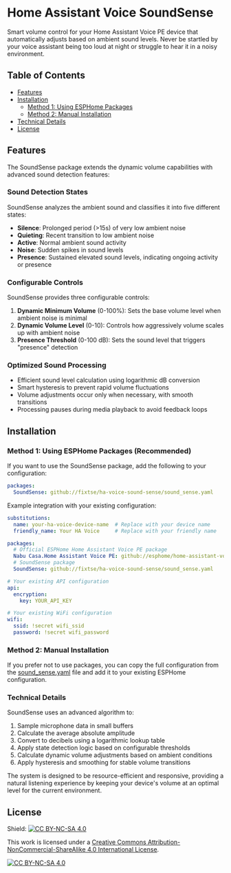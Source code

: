 # Home Assistant Voice SoundSense

Smart volume control for your Home Assistant Voice PE device that automatically adjusts based on ambient sound levels. Never be startled by your voice assistant being too loud at night or struggle to hear it in a noisy environment.

## Table of Contents
- [Features](#features)
- [Installation](#installation)
  - [Method 1: Using ESPHome Packages](#method-1-using-esphome-packages-recommended)
  - [Method 2: Manual Installation](#method-2-manual-installation)
- [Technical Details](#technical-details)
- [License](#license)

## Features

The SoundSense package extends the dynamic volume capabilities with advanced sound detection features:

### Sound Detection States

SoundSense analyzes the ambient sound and classifies it into five different states:

- **Silence**: Prolonged period (>15s) of very low ambient noise
- **Quieting**: Recent transition to low ambient noise
- **Active**: Normal ambient sound activity
- **Noise**: Sudden spikes in sound levels
- **Presence**: Sustained elevated sound levels, indicating ongoing activity or presence

### Configurable Controls

SoundSense provides three configurable controls:

1. **Dynamic Minimum Volume** (0-100%): Sets the base volume level when ambient noise is minimal
2. **Dynamic Volume Level** (0-10): Controls how aggressively volume scales up with ambient noise
3. **Presence Threshold** (0-100 dB): Sets the sound level that triggers "presence" detection

### Optimized Sound Processing

- Efficient sound level calculation using logarithmic dB conversion
- Smart hysteresis to prevent rapid volume fluctuations
- Volume adjustments occur only when necessary, with smooth transitions
- Processing pauses during media playback to avoid feedback loops

## Installation

### Method 1: Using ESPHome Packages (Recommended)

If you want to use the SoundSense package, add the following to your configuration:

```yaml
packages:
  SoundSense: github://fixtse/ha-voice-sound-sense/sound_sense.yaml
```

Example integration with your existing configuration:

```yaml
substitutions:
  name: your-ha-voice-device-name  # Replace with your device name
  friendly_name: Your HA Voice     # Replace with your friendly name

packages:
  # Official ESPHome Home Assistant Voice PE package
  Nabu Casa.Home Assistant Voice PE: github://esphome/home-assistant-voice-pe/home-assistant-voice.yaml
  # SoundSense package
  SoundSense: github://fixtse/ha-voice-sound-sense/sound_sense.yaml

# Your existing API configuration
api:
  encryption:
    key: YOUR_API_KEY

# Your existing WiFi configuration  
wifi:
  ssid: !secret wifi_ssid
  password: !secret wifi_password
```

### Method 2: Manual Installation

If you prefer not to use packages, you can copy the full configuration from the [sound_sense.yaml](sound_sense.yaml) file and add it to your existing ESPHome configuration.

### Technical Details

SoundSense uses an advanced algorithm to:

1. Sample microphone data in small buffers
2. Calculate the average absolute amplitude
3. Convert to decibels using a logarithmic lookup table
4. Apply state detection logic based on configurable thresholds
5. Calculate dynamic volume adjustments based on ambient conditions
6. Apply hysteresis and smoothing for stable volume transitions

The system is designed to be resource-efficient and responsive, providing a natural listening experience by keeping your device's volume at an optimal level for the current environment.

## License

Shield: [![CC BY-NC-SA 4.0][cc-by-nc-sa-shield]][cc-by-nc-sa]

This work is licensed under a
[Creative Commons Attribution-NonCommercial-ShareAlike 4.0 International License][cc-by-nc-sa].

[![CC BY-NC-SA 4.0][cc-by-nc-sa-image]][cc-by-nc-sa]

[cc-by-nc-sa]: http://creativecommons.org/licenses/by-nc-sa/4.0/
[cc-by-nc-sa-image]: https://licensebuttons.net/l/by-nc-sa/4.0/88x31.png
[cc-by-nc-sa-shield]: https://img.shields.io/badge/License-CC%20BY--NC--SA%204.0-lightgrey.svg
